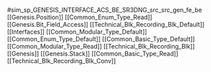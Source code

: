 #sim_sp_GENESIS_INTERFACE_ACS_BE_SR3DNG_src_src_gen_fe_be
[[Genesis.Position]]
[[Common_Enum_Type_Read]]
[[Genesis.Bit_Field_Access]]
[[Technical_Blk_Recording_Blk_Default]]
[[Interfaces]]
[[Common_Modular_Type_Default]]
[[Common_Enum_Type_Default]]
[[Common_Basic_Type_Default]]
[[Common_Modular_Type_Read]]
[[Technical_Blk_Recording_Blk]]
[[Genesis]]
[[Genesis.Stack]]
[[Common_Basic_Type_Read]]
[[Technical_Blk_Recording_Blk_Conv]]
